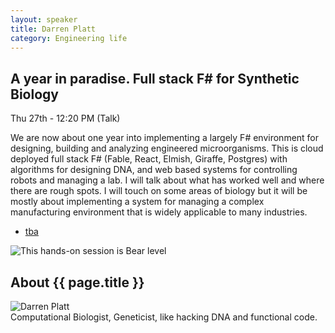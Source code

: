 ```yaml
---
layout: speaker
title: Darren Platt
category: Engineering life
---
```


<div class="row">
    <div class="col-md-6">
        <div class="speaker-talk">
            <div class="section-head">
                <h2 class="header-title">A year in paradise. Full stack F# for Synthetic Biology</h2>
                    <p class="header-desc">Thu 27th - 12:20 PM (Talk)</p>
            </div>
            <div>
                <p>
                    We are now about one year into implementing a largely F# environment for designing, building and analyzing engineered microorganisms. This is cloud deployed full stack F# (Fable, React, Elmish, Giraffe, Postgres) with algorithms for designing DNA, and web based systems for controlling robots and managing a lab. I will talk about what has worked well and where there are rough spots. I will touch on some areas of biology but it will be mostly about implementing a system for managing a complex manufacturing environment that is widely applicable to many industries.
                </p>
            </div>
            <div>
                <div class="speaker-tag">
                    <ul class="tag">
                        <li><a href="#">tba</a></li>
                    </ul>
                </div>
                <div class="talk-level">
                    <img src="{{ site.baseurl }}public/assets/animals/bear.png" alt="This hands-on session is Bear level" />
                </div>	
            </div>
        </div>
    </div>
</div><!-- /.row -->
<div class="row">
    <div class="col-md-12">
        <div class="speaker-about">
            <div class="section-head">
                <h2 class="header-title">About {{ page.title }}</h2>
                <p class="header-desc">
                    <a href="https://twitter.com/dplattsf"><i class="fab fa-twitter"></i></a>
                </p>					
            </div>
            <div class="row">
                <div class="col-md-2">
                    <img src="{{ site.baseurl }}public/assets/speakers/2018/darren-platt.png" alt="Darren Platt" />
                </div>
                <div class="col-md-10">
                    Computational Biologist, Geneticist, like hacking DNA and functional code.
                </div>
            </div>       
        </div>
    </div>
</div>